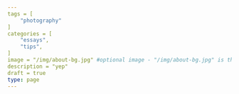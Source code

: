 ```yaml
---
tags = [
    "photography"
]
categories = [
    "essays",
    "tips",
]
image = "/img/about-bg.jpg" #optional image - "/img/about-bg.jpg" is the default
description = "yep"
draft = true
type: page
---
```

